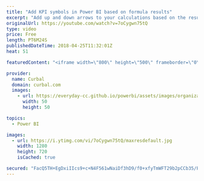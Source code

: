 ```yaml
---
title: "Add KPI symbols in Power BI based on formula results"
excerpt: "Add up and down arrows to your calculations based on the results of your formulas in Power BI.  Power BI Natural language: https://www.youtube.com/watch?v=o_Qh0SccyAc   Looking for a download file? Go to our Download Center: https://curbal.com/donwload-center  SUBSCRIBE to learn more about Power and"
originalUrl: https://youtube.com/watch?v=7oCygwn75tQ
type: video
price: Free
length: PT6M24S
publishedDateTime: 2018-04-25T11:32:01Z
heat: 51

featuredContent: "<iframe width=\"800\" height=\"500\" frameborder=\"0\" src=\"https://www.youtube.com/embed/7oCygwn75tQ\" allow=\"accelerometer; autoplay; encrypted-media; gyroscope; picture-in-picture\" allowfullscreen></iframe>"

provider:
  name: Curbal
  domain: curbal.com
  images:
    - url: https://everyday-cc.github.io/powerbi/assets/images/organizations/curbal.com-50x50.jpg
      width: 50
      height: 50

topics:
  - Power BI

images:
  - url: https://i.ytimg.com/vi/7oCygwn75tQ/maxresdefault.jpg
    width: 1280
    height: 720
    isCached: true

secured: "FacQ5TH+EgDxiIIcs9+c+N4F561wNaiDf3hD9/f0+xfyTmWFT29b2pCCb35/PURR3aDr81UuG9eAKonc14SZN9B9ob2JlwI53zs6sJPKpRZn3E4kh0CGWTE0ZXgu61E9695eRbNqU7RYjN54OE5Te6pvG9J8DI6gf2WLloMHibPPJpL39+EFAv3kDXZos8+xzZjWKOuGPoM6Hnx+hQ2L5hDoKcalrk3jgZLKaKSPuEcBDyjVVkZDxGihHKdaxW30+2aQcgnozkCgX5eTlq04YfAwkeO93lOaGkLeFgJ/tt7sjmNeUfAWe8eKEPevm+G3i4zWrqYy/kx6E6VvzLGSI9pHa34R7NIIfdXJuGV+foCWwBNysISeOzOY6A5B9ubdpp3Z5jmml5xhx6x1fYgPCY73buXjK0u3iIyZ2tdmpbA=;nUPW3GQotAZBbtFIiJBtQg=="
---
```


